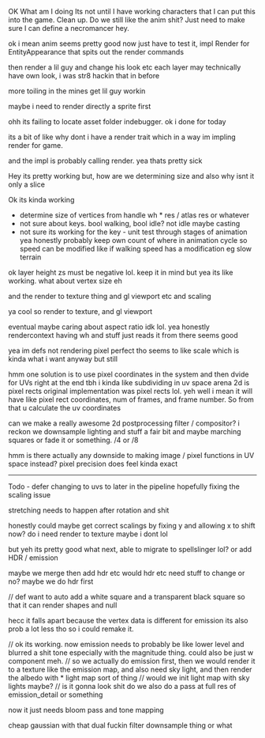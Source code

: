 OK What am I doing
Its not until I have working characters that I can put this into the game.
Clean up. Do we still like the anim shit? Just need to make sure I can define a necromancer hey.


ok i mean anim seems pretty good now just have to test it, impl Render for EntityAppearance that spits out the render commands

then render a lil guy and change his look etc
each layer may technically have own look, i was str8 hackin that in before

more toiling in the mines
get lil guy workin

maybe i need to render directly a sprite first

ohh its failing to locate asset folder indebugger. ok i done for today

its a bit of like why dont i have a render trait
which in a way im impling render for game.

and the impl is probably calling render. yea thats pretty sick

Hey its pretty working
but, how are we determining size and also why isnt it only a slice

Ok its kinda working
 - determine size of vertices from handle wh * res / atlas res or whatever
 - not sure about keys. bool walking, bool idle? not idle maybe casting
 - not sure its working for the key - unit test through stages of animation yea
 honestly probably keep own count of where in animation cycle so speed can be modified like if walking speed has a modification eg slow terrain

 ok layer height zs must be negative lol. keep it in mind
 but yea its like working. what about vertex size eh

 and the render to texture thing
 and gl viewport etc
 and scaling

 ya cool so render to texture, and gl viewport

 eventual maybe caring about aspect ratio idk lol. yea honestly rendercontext having wh and stuff just reads it from there seems good

 yea im defs not rendering pixel perfect tho
 seems to like scale which is kinda what i want anyway but still

 hmm one solution is to use pixel coordinates in the system and then dvide for UVs right at the end
 tbh i kinda like subdividing in uv space
 arena 2d is pixel rects
 original implementation was pixel rects lol.
 yeh well i mean it will have like pixel rect coordinates, num of frames, and frame number. So from that u calculate the uv coordinates




can we make a really awesome 2d postprocessing filter / compositor?
i reckon we downsample lighting and stuff a fair bit and maybe marching squares or fade it or something. /4 or /8




 hmm is there actually any downside to making image / pixel functions in UV space instead? pixel precision does feel kinda exact

 -----------

 Todo - defer changing to uvs to later in the pipeline
 hopefully fixing the scaling issue

stretching needs to happen after rotation and shit


honestly could maybe get correct scalings by fixing y and allowing x to shift now?
do i need render to texture maybe i dont lol

but yeh its pretty good what next, able to migrate to spellslinger lol?
or add HDR / emission

maybe we merge then add hdr etc
would hdr etc need stuff to change or no? maybe we do hdr first

// def want to auto add a white square and a transparent black square so that it can render shapes and null

hecc it falls apart because the vertex data is different for emission
its also prob a lot less tho so i could remake it.


// ok its working. now emission needs to probably be like lower level and blurred a shit tone especially with the magnitude thing. could also be just w component meh.
// so we actually do emission first, then we would render it to a texture like the emission map, and also need sky light, and then render the albedo with * light map sort of thing
// would we init light map with sky lights maybe?
// is it gonna look shit do we also do a pass at full res of emission_detail or something


now it just needs bloom pass and tone mapping

cheap gaussian with that dual fuckin filter downsample thing or what